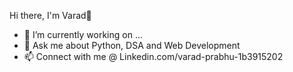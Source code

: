 Hi there, I'm Varad👋

- 🔭 I’m currently working on ...
- 💬 Ask me about Python, DSA and Web Development
- 📫 Connect with me @ Linkedin.com/varad-prabhu-1b3915202
